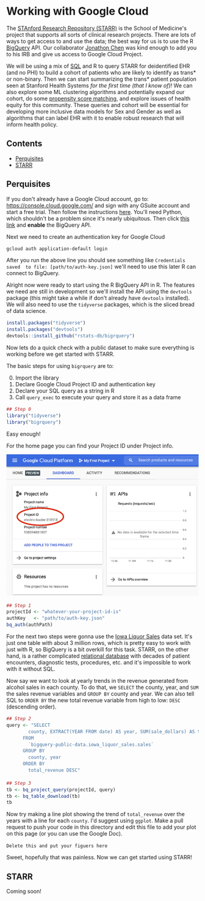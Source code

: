 # Working with Google Cloud

The [STAnford Research Repository (STARR)](https://med.stanford.edu/starr-tools.html)
is the School of Medicine's project that supports all sorts of clinical 
research projects. There are lots of ways to get access to and use the data; the
best way for us is to use the R [BigQuery](https://cloud.google.com/bigquery/)
API. Our collaborator [Jonathon Chen](http://healthrexlab.com/) was kind enough
to add you to his IRB and give us access to Google Cloud Project.

We will be using a mix of [SQL](https://en.wikipedia.org/wiki/SQL) and R to
query STARR for deidentified EHR (and no PHI) to build a cohort of patients who
are likely to identify as trans* or non-binary. Then we can start summarizing
the trans* patient population seen at Stanford Health Systems *for the first
time (that I know of)!* We can also explore some ML clustering algorithms and
potentially expand our cohort, do some [propensity score
matching](https://en.wikipedia.org/wiki/Propensity_score_matching), and explore
issues of health equity for this community. These queries and cohort will be
essential for developing more inclusive data models for Sex and Gender as well
as algorithms that can label EHR with it to enable robust research that will
inform health policy.

## Contents

- [Perquisites](#perquisites)
- [STARR](#starr)

## Perquisites
If you don't already have a Google Cloud account, go to:
https://console.cloud.google.com/ and sign with any GSuite account and start a
free trial. Then follow the instructions 
[here](https://cloud.google.com/sdk/docs/install). You'll need Python, which 
shouldn't be a problem since it's nearly ubiquitous. Then click [this
link](https://console.cloud.google.com/apis/library/bigquery.googleapis.com?_ga=2.48078567.1138561114.1625088035-509917660.1611616658) 
and **enable** the BigQuery API.

Next we need to create an authentication key for Google Cloud 

```bash
gcloud auth application-default login
```
After you run the above line you should see something like `Credentials saved 
to file: [path/to/auth-key.json]` we'll need to use this later R can connect to
BigQuery.

Alright now were ready to start using the R BigQuery API in R. The features we
need are still in development so we'll install the API using the `devtools`
package (this might take a while if don't already have `devtools` installed). We
will also need to use the `tidyverse` packages, which is the sliced bread of 
data science.

```r
install.packages("tidyverse")
install.packages("devtools")
devtools::install_github("rstats-db/bigrquery")
```

Now lets do a quick check with a public dataset to make sure everything is
working before we get started with STARR.

The basic steps for using `bigrquery` are to:

0. Import the library
0. Declare Google Cloud Project ID and authentication key
0. Declare your SQL query as a string in R
0. Call `query_exec` to execute your query and store it as a data frame

```r
## Step 0
library("tidyverse")
library("bigrquery")
```
Easy enough! 

For the home page you can find your Project ID under Project info.

![project id](imgs/project-id-sc.png)

```r
## Step 1
projectId <- "whatever-your-project-id-is"
authKey   <- "path/to/auth-key.json"
bq_auth(authPath)
```

For the next two steps were gonna use the [Iowa Liquor
Sales](https://data.iowa.gov/Sales-Distribution/Iowa-Liquor-Sales/m3tr-qhgy)
data set. It's just one table with about 3 million rows, which is pretty easy
to work with just with R, so BigQuery is a bit overkill for this task. STARR,
on the other hand, is a rather complicated [relational
database](https://en.wikipedia.org/wiki/Relational_database) with decades of
patient encounters, diagnostic tests, procedures, etc. and it's impossible to
work with it without SQL.

Now say we want to look at yearly trends in the revenue generated from alcohol
sales in each county. To do that, we `SELECT` the county, year, and `SUM` the
sales revenue variables and `GROUP BY` county and year. We can also tell SQL to
`ORDER BY` the new total revenue variable from high to low: `DESC` (descending
order).
```r
## Step 2
query <- "SELECT 
		county, EXTRACT(YEAR FROM date) AS year, SUM(sale_dollars) AS total_revenue
	  FROM
		`bigquery-public-data.iowa_liquor_sales.sales`
	  GROUP BY
		county, year
	  ORDER BY
		total_revenue DESC"

## Step 3
tb <- bq_project_query(projectId, query)
tb <- bq_table_download(tb)
tb
```

Now try making a line plot showing the trend of `total_revenue` over the years
with a line for each `county`. I'd suggest using `ggplot`. Make a pull request
to push your code in this directory and edit this file to add your plot on this page (or you can use the Google Doc).

`Delete this and put your figuers here`

Sweet, hopefully that was painless. Now we can get started using STARR!

## STARR
Coming soon!
